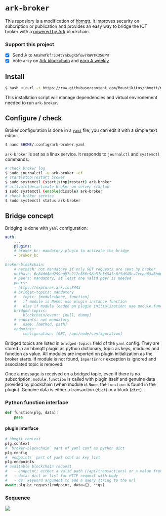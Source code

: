 
# `ark-broker`

This reposiory is a modification of [hbmqtt](https://hbmqtt.readthedocs.io/en/latest/index.html). It improves security on subcription or publication and provides an easy way to bridge the IOT broker with a [powered by Ark](https://ark.io/powered-by-ark) blockchain.

### Support this project

  * [X] Send &#1126; to `AUahWfkfr5J4tYakugRbfow7RWVTK35GPW`
  * [X] Vote `arky` on [Ark blockchain](https://explorer.ark.io) and [earn &#1126; weekly](http://dpos.arky-delegate.info/arky)

## Install

```bash
$ bash <(curl -s https://raw.githubusercontent.com/Moustikitos/hbmqtt/master/ark-broker/install-ark-broker.sh)
```

This installation script will manage dependencies and virtual environement needed to run `ark-broker`.

## Configure / check

Broker configuration is done in a [`yaml`](https://yaml.org/) file, you can edit it with a simple text editor.

```bash
$ nano $HOME/.config/ark-broker.yaml
```

`ark-broker` is set as a linux service. It responds to `journalctl` and `systemctl` commands.

```bash
# check broker log
$ sudo journalctl -u ark-broker -ef
# start|stop|restart broker
$ sudo systemctl (start|stop|restart) ark-broker
# activate|desactivate broker on server startup
$ sudo systemctl (enable|disable) ark-broker
# check broker service
$ sudo systemctl status ark-broker
```

## Bridge concept

Bridging is done with `yaml` configuration:

```yaml
auth:
    ...
    plugins:
    # broker_bc: mandatory plugin to activate the bridge
    - broker_bc
...
broker-blockchain:
    # nethash: not mandatory if only GET requests are sent by broker
    nethash: 6e84d08bd299ed97c212c886c98a57e36545c8f5d645ca7eeae63a8bd62d8988
    # peers: mandatory, at least one valid peer is needed
    peers:
    - https://explorer.ark.io:8443
    # bridget-topics: mandatory
    #   topic: [module=None, function]
    #   if module is None: use plugin instance function
    #   else if module loaded on plugin initialization: use module.function
    bridged-topics:
        blockchain/event: [null, dummy]
    # endoints: not mandatory
    #   name: [method, path]
    endpoints:
        configuration: [GET, /api/node/configuration]
```

Bridged topics are listed in `bridged-topics` field of the `yaml` config. They are stored in an hbmqtt plugin as python dictionary, topic as keys, modules and function as value. All modules are imported on plugin initialization as the broker starts. if module is not found, `ImportError` exception is ignored and associated topic is removed.

Once a message is received on a bridged topic, even if there is no subscription, `module.function` is called with plugin itself and genuine data provided by plockchain (when module is `None`, the `function` is found in the plugin). Genuine data is either a transaction (`dict`) or a block (`dict`).

### Python function interface

```python
def function(plg, data):
    pass
```

#### plugin interface
```python
# hbmqtt context
plg.context
# `broker-blockchain` part of yaml conf as python dict
plg.config
# `endpoints` part of yaml conf as key list
plg.endpoints
# awaitable blockchain request
#   - endpoint: either a valid path (/api/transactions) or a value from plg.endpoints
#   - data: dict or list for HTTP request with body
#   - qs: keyword argument to add a query string to the url
await plg.bc_request(endpoint, data={}, **qs)
```

### Sequence

[![](https://mermaid.ink/img/eyJjb2RlIjoic2VxdWVuY2VEaWFncmFtXG5QYXJ0aWNpcGFudCBOZXR3b3JrXG5QYXJ0aWNpcGFudCBCcm9rZXJcbiAgICBOb3RlIGxlZnQgb2YgTmV0d29yazogTmV0d29yayBjb3VsZCBiZTxici8-YSBibG9ja2NoYWluIG5vZGU8YnIvPm9yIHNvbWV0aGluZyBlbHNlXG4gICAgTmV0d29yay0-PkJyb2tlcjogZGF0YSBzZW50IG9uIGJyaWRnZWQgdG9waWNcbiAgICBhbHQgZGF0YSBzZWVtcyBnb29kIGVub3VnaFxuICAgICAgICBOb3RlIG92ZXIgQnJva2VyOiBkYXRhIGhhcyB0byBiZSBhPGJyLz52YWxpZCBqc29uIHN0cmluZzxici8-YW5kIGNvbnRhaW5zIGF0IDxici8-bGVhc3QgaWQgYW5kIGhlaWdodDxici8-b3IgdHlwZSBmaWVsZFxuICAgICAgICBCcm9rZXItPj5CbG9ja2NoYWluOiBhc2sgZWxlbWVudFxuICAgICAgICBhbHQgYmxvY2tjaGFpbiBzZW5kcyBlbGVtZW50XG4gICAgICAgICAgICBCbG9ja2NoYWluLT4-QnJva2VyOiBbdHggb3IgYmxvY2tdXG4gICAgICAgICAgICBCcm9rZXItPj5Ccm9rZXI6IGV4ZWN1dGUgY29kZShwbGcsIHR4IG9yIGJsb2NrKVxuICAgICAgICBlbHNlIGJsb2NrY2hhaW4gc2VuZHMgbm90aGluZ1xuICAgICAgICAgICAgQmxvY2tjaGFpbi0-PkJyb2tlcjogWyBdXG4gICAgICAgIGVuZFxuICAgIGVsc2UgZGF0YSBub3QgZ29vZCBlbm91Z2hcbiAgICAgICAgQnJva2VyLS0-PkJyb2tlcjogaWdub3JlXG4gICAgZW5kXG4gICAgQnJva2VyLT4-QnJva2VyOiBmb3J3YXJkIGRhdGEgdG8gc3Vic2NyaWJlcnMgKGlmIGFueSlcbiIsIm1lcm1haWQiOnsidGhlbWUiOiJmb3Jlc3QifSwidXBkYXRlRWRpdG9yIjpmYWxzZX0)](https://mermaid-js.github.io/mermaid-live-editor/#/edit/eyJjb2RlIjoic2VxdWVuY2VEaWFncmFtXG5QYXJ0aWNpcGFudCBOZXR3b3JrXG5QYXJ0aWNpcGFudCBCcm9rZXJcbiAgICBOb3RlIGxlZnQgb2YgTmV0d29yazogTmV0d29yayBjb3VsZCBiZTxici8-YSBibG9ja2NoYWluIG5vZGU8YnIvPm9yIHNvbWV0aGluZyBlbHNlXG4gICAgTmV0d29yay0-PkJyb2tlcjogZGF0YSBzZW50IG9uIGJyaWRnZWQgdG9waWNcbiAgICBhbHQgZGF0YSBzZWVtcyBnb29kIGVub3VnaFxuICAgICAgICBOb3RlIG92ZXIgQnJva2VyOiBkYXRhIGhhcyB0byBiZSBhPGJyLz52YWxpZCBqc29uIHN0cmluZzxici8-YW5kIGNvbnRhaW5zIGF0IDxici8-bGVhc3QgaWQgYW5kIGhlaWdodDxici8-b3IgdHlwZSBmaWVsZFxuICAgICAgICBCcm9rZXItPj5CbG9ja2NoYWluOiBhc2sgZWxlbWVudFxuICAgICAgICBhbHQgYmxvY2tjaGFpbiBzZW5kcyBlbGVtZW50XG4gICAgICAgICAgICBCbG9ja2NoYWluLT4-QnJva2VyOiBbdHggb3IgYmxvY2tdXG4gICAgICAgICAgICBCcm9rZXItPj5Ccm9rZXI6IGV4ZWN1dGUgY29kZShwbGcsIHR4IG9yIGJsb2NrKVxuICAgICAgICBlbHNlIGJsb2NrY2hhaW4gc2VuZHMgbm90aGluZ1xuICAgICAgICAgICAgQmxvY2tjaGFpbi0-PkJyb2tlcjogWyBdXG4gICAgICAgIGVuZFxuICAgIGVsc2UgZGF0YSBub3QgZ29vZCBlbm91Z2hcbiAgICAgICAgQnJva2VyLS0-PkJyb2tlcjogaWdub3JlXG4gICAgZW5kXG4gICAgQnJva2VyLT4-QnJva2VyOiBmb3J3YXJkIGRhdGEgdG8gc3Vic2NyaWJlcnMgKGlmIGFueSlcbiIsIm1lcm1haWQiOnsidGhlbWUiOiJmb3Jlc3QifSwidXBkYXRlRWRpdG9yIjpmYWxzZX0)
